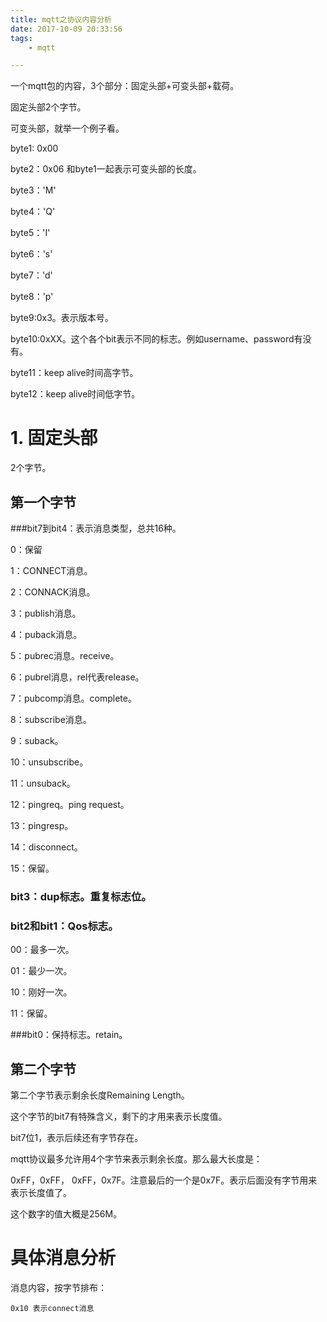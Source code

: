 ```yaml
---
title: mqtt之协议内容分析
date: 2017-10-09 20:33:56
tags:
	- mqtt

---
```




一个mqtt包的内容，3个部分：固定头部+可变头部+载荷。

固定头部2个字节。

可变头部，就举一个例子看。

byte1: 0x00

byte2：0x06 和byte1一起表示可变头部的长度。

byte3：'M'

byte4：'Q'

byte5：'I'

byte6：'s'

byte7：'d'

byte8：'p'

byte9:0x3。表示版本号。

byte10:0xXX。这个各个bit表示不同的标志。例如username、password有没有。

byte11：keep alive时间高字节。

byte12：keep alive时间低字节。



# 1. 固定头部

2个字节。

## 第一个字节

###bit7到bit4：表示消息类型，总共16种。

0：保留

1：CONNECT消息。

2：CONNACK消息。

3：publish消息。

4：puback消息。

5：pubrec消息。receive。

6：pubrel消息，rel代表release。

7：pubcomp消息。complete。

8：subscribe消息。

9：suback。

10：unsubscribe。

11：unsuback。

12：pingreq。ping request。

13：pingresp。

14：disconnect。

15：保留。

### bit3：dup标志。重复标志位。



### bit2和bit1：Qos标志。

00：最多一次。

01：最少一次。

10：刚好一次。

11：保留。

###bit0：保持标志。retain。

## 第二个字节

第二个字节表示剩余长度Remaining Length。

这个字节的bit7有特殊含义，剩下的才用来表示长度值。

bit7位1，表示后续还有字节存在。

mqtt协议最多允许用4个字节来表示剩余长度。那么最大长度是：

0xFF，0xFF， 0xFF，0x7F。注意最后的一个是0x7F。表示后面没有字节用来表示长度值了。

这个数字的值大概是256M。





# 具体消息分析

消息内容，按字节排布：

```
0x10 表示connect消息 

```

